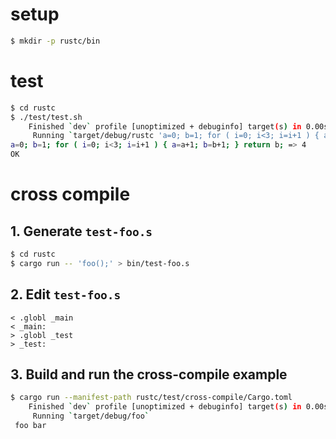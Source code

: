 # setup

```bash
$ mkdir -p rustc/bin
```

# test

```bash
$ cd rustc
$ ./test/test.sh
    Finished `dev` profile [unoptimized + debuginfo] target(s) in 0.00s
     Running `target/debug/rustc 'a=0; b=1; for ( i=0; i<3; i=i+1 ) { a=a+1; b=b+1; } return b;'`
a=0; b=1; for ( i=0; i<3; i=i+1 ) { a=a+1; b=b+1; } return b; => 4
OK

```

# cross compile

## 1. Generate `test-foo.s`

```bash
$ cd rustc
$ cargo run -- 'foo();' > bin/test-foo.s
```

## 2. Edit `test-foo.s`

```
< .globl _main
< _main:
> .globl _test
> _test:
```

## 3. Build and run the cross-compile example

```bash
$ cargo run --manifest-path rustc/test/cross-compile/Cargo.toml
    Finished `dev` profile [unoptimized + debuginfo] target(s) in 0.00s
     Running `target/debug/foo`
 foo bar
```